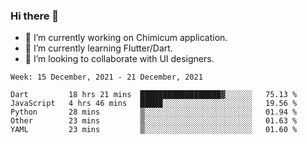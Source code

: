 ### Hi there 👋

<!--
**devcat37/devcat37** is a ✨ _special_ ✨ repository because its `README.md` (this file) appears on your GitHub profile.-->


- 🔭 I’m currently working on Chimicum application.
- 🌱 I’m currently learning Flutter/Dart.
- 👯 I’m looking to collaborate with UI designers.
<!-- - 🤔 I’m looking for help with ... -->

<!--START_SECTION:waka-->
```text
Week: 15 December, 2021 - 21 December, 2021

Dart         18 hrs 21 mins  ██████████████████▓░░░░░░   75.13 % 
JavaScript   4 hrs 46 mins   █████░░░░░░░░░░░░░░░░░░░░   19.56 % 
Python       28 mins         ▒░░░░░░░░░░░░░░░░░░░░░░░░   01.94 % 
Other        23 mins         ▒░░░░░░░░░░░░░░░░░░░░░░░░   01.63 % 
YAML         23 mins         ▒░░░░░░░░░░░░░░░░░░░░░░░░   01.60 % 
```
<!--END_SECTION:waka-->
